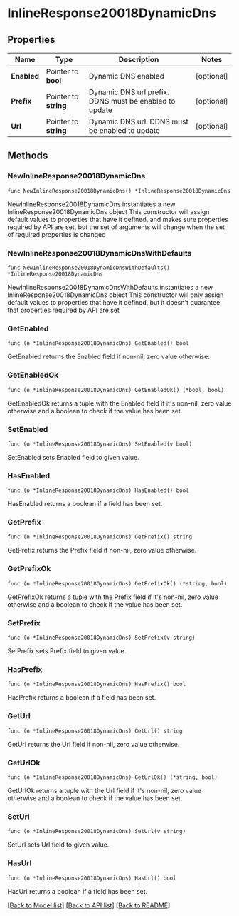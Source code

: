 # InlineResponse20018DynamicDns

## Properties

Name | Type | Description | Notes
------------ | ------------- | ------------- | -------------
**Enabled** | Pointer to **bool** | Dynamic DNS enabled | [optional] 
**Prefix** | Pointer to **string** | Dynamic DNS url prefix. DDNS must be enabled to update | [optional] 
**Url** | Pointer to **string** | Dynamic DNS url. DDNS must be enabled to update | [optional] 

## Methods

### NewInlineResponse20018DynamicDns

`func NewInlineResponse20018DynamicDns() *InlineResponse20018DynamicDns`

NewInlineResponse20018DynamicDns instantiates a new InlineResponse20018DynamicDns object
This constructor will assign default values to properties that have it defined,
and makes sure properties required by API are set, but the set of arguments
will change when the set of required properties is changed

### NewInlineResponse20018DynamicDnsWithDefaults

`func NewInlineResponse20018DynamicDnsWithDefaults() *InlineResponse20018DynamicDns`

NewInlineResponse20018DynamicDnsWithDefaults instantiates a new InlineResponse20018DynamicDns object
This constructor will only assign default values to properties that have it defined,
but it doesn't guarantee that properties required by API are set

### GetEnabled

`func (o *InlineResponse20018DynamicDns) GetEnabled() bool`

GetEnabled returns the Enabled field if non-nil, zero value otherwise.

### GetEnabledOk

`func (o *InlineResponse20018DynamicDns) GetEnabledOk() (*bool, bool)`

GetEnabledOk returns a tuple with the Enabled field if it's non-nil, zero value otherwise
and a boolean to check if the value has been set.

### SetEnabled

`func (o *InlineResponse20018DynamicDns) SetEnabled(v bool)`

SetEnabled sets Enabled field to given value.

### HasEnabled

`func (o *InlineResponse20018DynamicDns) HasEnabled() bool`

HasEnabled returns a boolean if a field has been set.

### GetPrefix

`func (o *InlineResponse20018DynamicDns) GetPrefix() string`

GetPrefix returns the Prefix field if non-nil, zero value otherwise.

### GetPrefixOk

`func (o *InlineResponse20018DynamicDns) GetPrefixOk() (*string, bool)`

GetPrefixOk returns a tuple with the Prefix field if it's non-nil, zero value otherwise
and a boolean to check if the value has been set.

### SetPrefix

`func (o *InlineResponse20018DynamicDns) SetPrefix(v string)`

SetPrefix sets Prefix field to given value.

### HasPrefix

`func (o *InlineResponse20018DynamicDns) HasPrefix() bool`

HasPrefix returns a boolean if a field has been set.

### GetUrl

`func (o *InlineResponse20018DynamicDns) GetUrl() string`

GetUrl returns the Url field if non-nil, zero value otherwise.

### GetUrlOk

`func (o *InlineResponse20018DynamicDns) GetUrlOk() (*string, bool)`

GetUrlOk returns a tuple with the Url field if it's non-nil, zero value otherwise
and a boolean to check if the value has been set.

### SetUrl

`func (o *InlineResponse20018DynamicDns) SetUrl(v string)`

SetUrl sets Url field to given value.

### HasUrl

`func (o *InlineResponse20018DynamicDns) HasUrl() bool`

HasUrl returns a boolean if a field has been set.


[[Back to Model list]](../README.md#documentation-for-models) [[Back to API list]](../README.md#documentation-for-api-endpoints) [[Back to README]](../README.md)


